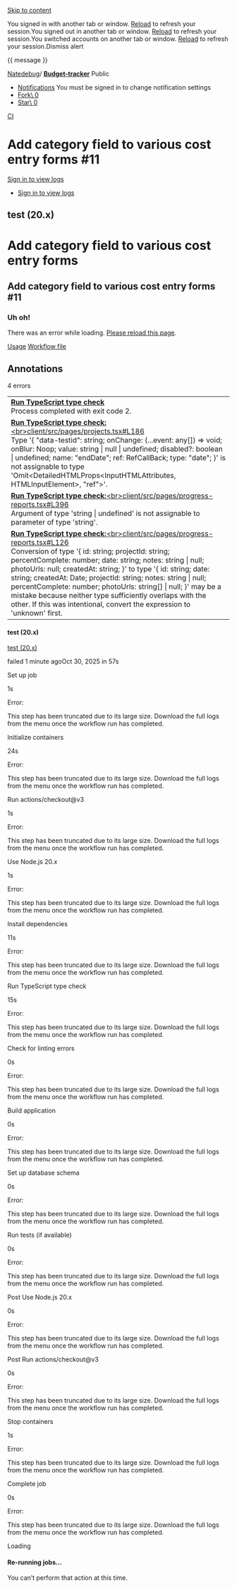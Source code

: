 [Skip to content](https://github.com/Natedebug/Budget-tracker/actions/runs/18941878857/job/54082527603#start-of-content)

You signed in with another tab or window. [Reload](https://github.com/Natedebug/Budget-tracker/actions/runs/18941878857/job/54082527603) to refresh your session.You signed out in another tab or window. [Reload](https://github.com/Natedebug/Budget-tracker/actions/runs/18941878857/job/54082527603) to refresh your session.You switched accounts on another tab or window. [Reload](https://github.com/Natedebug/Budget-tracker/actions/runs/18941878857/job/54082527603) to refresh your session.Dismiss alert

{{ message }}

[Natedebug](https://github.com/Natedebug)/ **[Budget-tracker](https://github.com/Natedebug/Budget-tracker)** Public

- [Notifications](https://github.com/login?return_to=%2FNatedebug%2FBudget-tracker) You must be signed in to change notification settings
- [Fork\\
0](https://github.com/login?return_to=%2FNatedebug%2FBudget-tracker)
- [Star\\
0](https://github.com/login?return_to=%2FNatedebug%2FBudget-tracker)


[CI](https://github.com/Natedebug/Budget-tracker/actions/workflows/ci.yml)

# Add category field to various cost entry forms  \#11

[Sign in to view logs](https://github.com/login?return_to=https%3A%2F%2Fgithub.com%2FNatedebug%2FBudget-tracker%2Factions%2Fruns%2F18941878857%2Fjob%2F54082527603)

- [Sign in to view logs](https://github.com/login?return_to=https%3A%2F%2Fgithub.com%2FNatedebug%2FBudget-tracker%2Factions%2Fruns%2F18941878857%2Fjob%2F54082527603)

## test (20.x)

# Add category field to various cost entry forms

## Add category field to various cost entry forms \#11

### Uh oh!

There was an error while loading. [Please reload this page](https://github.com/Natedebug/Budget-tracker/actions/runs/18941878857/job/54082527603).

[Usage](https://github.com/Natedebug/Budget-tracker/actions/runs/18941878857/usage) [Workflow file](https://github.com/Natedebug/Budget-tracker/actions/runs/18941878857/workflow)

## Annotations

4 errors

|     |
| --- |
| [**Run TypeScript type check**](https://github.com/Natedebug/Budget-tracker/actions/runs/18941878857/job/54082527603#annotation:6:14)<br>Process completed with exit code 2. |
| [**Run TypeScript type check:**\<br>client/src/pages/projects.tsx#L186](https://github.com/Natedebug/Budget-tracker/commit/50d394a4cd96819a8b1ac902156c9ad1ef96832e#annotation_40936289864)<br>Type '{ "data-testid": string; onChange: (...event: any\[\]) => void; onBlur: Noop; value: string \| null \| undefined; disabled?: boolean \| undefined; name: "endDate"; ref: RefCallBack; type: "date"; }' is not assignable to type 'Omit<DetailedHTMLProps<InputHTMLAttributes<HTMLInputElement>, HTMLInputElement>, "ref">'. |
| [**Run TypeScript type check:**\<br>client/src/pages/progress-reports.tsx#L396](https://github.com/Natedebug/Budget-tracker/commit/50d394a4cd96819a8b1ac902156c9ad1ef96832e#annotation_40936289870)<br>Argument of type 'string \| undefined' is not assignable to parameter of type 'string'. |
| [**Run TypeScript type check:**\<br>client/src/pages/progress-reports.tsx#L126](https://github.com/Natedebug/Budget-tracker/commit/50d394a4cd96819a8b1ac902156c9ad1ef96832e#annotation_40936289876)<br>Conversion of type '{ id: string; projectId: string; percentComplete: number; date: string; notes: string \| null; photoUrls: null; createdAt: string; }' to type '{ id: string; date: string; createdAt: Date; projectId: string; notes: string \| null; percentComplete: number; photoUrls: string\[\] \| null; }' may be a mistake because neither type sufficiently overlaps with the other. If this was intentional, convert the expression to 'unknown' first. |

#### test (20.x)

[test (20.x)](https://github.com/Natedebug/Budget-tracker/actions/runs/18941878857/job/54082527603#logs)

failed
1 minute agoOct 30, 2025 in 57s

Set up job

1s

Error:

This step has been truncated due to its large size. Download the full logs from the  menu
once the workflow run has completed.


Initialize containers

24s

Error:

This step has been truncated due to its large size. Download the full logs from the  menu
once the workflow run has completed.


Run actions/checkout@v3

1s

Error:

This step has been truncated due to its large size. Download the full logs from the  menu
once the workflow run has completed.


Use Node.js 20.x

1s

Error:

This step has been truncated due to its large size. Download the full logs from the  menu
once the workflow run has completed.


Install dependencies

11s

Error:

This step has been truncated due to its large size. Download the full logs from the  menu
once the workflow run has completed.


Run TypeScript type check

15s

Error:

This step has been truncated due to its large size. Download the full logs from the  menu
once the workflow run has completed.


Check for linting errors

0s

Error:

This step has been truncated due to its large size. Download the full logs from the  menu
once the workflow run has completed.


Build application

0s

Error:

This step has been truncated due to its large size. Download the full logs from the  menu
once the workflow run has completed.


Set up database schema

0s

Error:

This step has been truncated due to its large size. Download the full logs from the  menu
once the workflow run has completed.


Run tests (if available)

0s

Error:

This step has been truncated due to its large size. Download the full logs from the  menu
once the workflow run has completed.


Post Use Node.js 20.x

0s

Error:

This step has been truncated due to its large size. Download the full logs from the  menu
once the workflow run has completed.


Post Run actions/checkout@v3

0s

Error:

This step has been truncated due to its large size. Download the full logs from the  menu
once the workflow run has completed.


Stop containers

1s

Error:

This step has been truncated due to its large size. Download the full logs from the  menu
once the workflow run has completed.


Complete job

0s

Error:

This step has been truncated due to its large size. Download the full logs from the  menu
once the workflow run has completed.


Loading

#### Re-running jobs...

You can’t perform that action at this time.